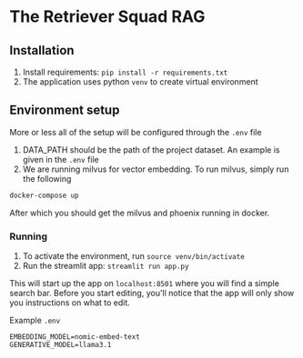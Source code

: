 # The Retriever Squad RAG

## Installation 
1. Install requirements: `pip install -r requirements.txt`
2. The application uses python `venv` to create virtual environment

## Environment setup

More or less all of the setup will be configured through the `.env` file

1. DATA_PATH should be the path of the project dataset. An example is given in the `.env` file
2. We are running milvus for vector embedding. To run milvus, simply run the following
```bash
docker-compose up
```
After which you should get the milvus and phoenix running in docker.

### Running
1. To activate the environment, run `source venv/bin/activate`
2. Run the streamlit app: `streamlit run app.py`

This will start up the app on `localhost:8501` where you will find a simple search bar. Before you start editing, you'll notice that the app will only show you instructions on what to edit.

Example `.env`

```
EMBEDDING_MODEL=nomic-embed-text
GENERATIVE_MODEL=llama3.1
```



